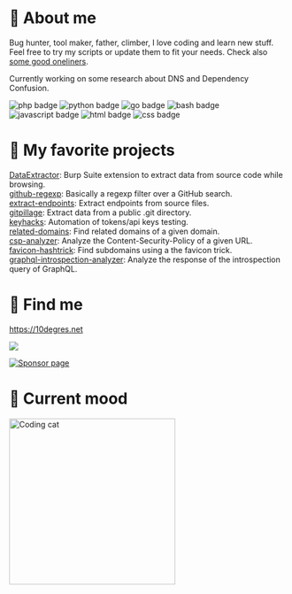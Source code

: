 # 🧔 About me

Bug hunter, tool maker, father, climber, I love coding and learn new stuff.  
Feel free to try my scripts or update them to fit your needs.
Check also [some good oneliners](https://gist.github.com/gwen001).  

Currently working on some research about DNS and Dependency Confusion.  

<p>
    <img src="https://img.shields.io/badge/-php-blue" alt="php badge">
    <img src="https://img.shields.io/badge/-python-green" alt="python badge">
    <img src="https://img.shields.io/badge/-go-red" alt="go badge">
    <img src="https://img.shields.io/badge/-bash-orange" alt="bash badge">
    <img src="https://img.shields.io/badge/-javascript-yellow" alt="javascript badge">
    <img src="https://img.shields.io/badge/-html-purple" alt="html badge">
    <img src="https://img.shields.io/badge/-css-pink" alt="css badge">
</p>


# 💾 My favorite projects

[DataExtractor](https://github.com/gwen001/DataExtractor): Burp Suite extension to extract data from source code while browsing.  
[github-regexp](https://github.com/gwen001/github-regexp): Basically a regexp filter over a GitHub search.  
[extract-endpoints](https://github.com/gwen001/extract-endpoints): Extract endpoints from source files.  
[gitpillage](https://github.com/gwen001/gitpillage): Extract data from a public .git directory.  
[keyhacks](https://github.com/gwen001/keyhacks): Automation of tokens/api keys testing.  
[related-domains](https://github.com/gwen001/related-domains): Find related domains of a given domain.  
[csp-analyzer](https://github.com/gwen001/csp-analyzer): Analyze the Content-Security-Policy of a given URL.  
[favicon-hashtrick](https://github.com/gwen001/favicon-hashtrick): Find subdomains using a the favicon trick.  
[graphql-introspection-analyzer](https://github.com/gwen001/graphql-introspection-analyzer): Analyze the response of the introspection query of GraphQL.  


# 📧 Find me

https://10degres.net  

<a href="https://twitter.com/gwendallecoguic"><img src="https://img.shields.io/twitter/follow/gwendallecoguic.svg?logo=twitter"></a>

[![Sponsor page](https://raw.githubusercontent.com/gwen001/pentest-tools/master/github-sponsor.jpg)](https://github.com/sponsors/gwen001)


# 🥰 Current mood

<img src="https://i.giphy.com/media/JIX9t2j0ZTN9S/giphy.webp" alt="Coding cat" width="300">
